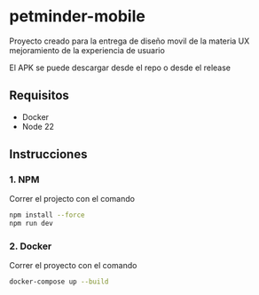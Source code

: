 # petminder-mobile

Proyecto creado para la entrega de diseño movil de la materia UX mejoramiento de la experiencia de usuario

El APK se puede descargar desde el repo o desde el release

## Requisitos

- Docker
- Node 22

## Instrucciones

### 1. NPM

Correr el projecto con el comando

```bash
npm install --force
npm run dev
```

### 2. Docker

Correr el proyecto con el comando

```bash
docker-compose up --build
```